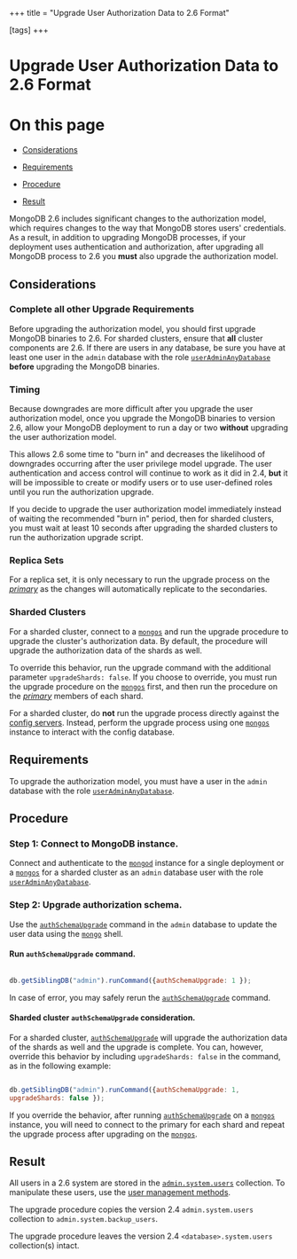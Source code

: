 +++
title = "Upgrade User Authorization Data to 2.6 Format"

[tags]
+++
# Upgrade User Authorization Data to 2.6 Format


# On this page

* [Considerations](#considerations) 

* [Requirements](#requirements) 

* [Procedure](#procedure) 

* [Result](#result) 

MongoDB 2.6 includes significant changes to the authorization model,
which requires changes to the way that MongoDB stores users'
credentials. As a result, in addition to upgrading MongoDB processes,
if your deployment uses authentication and authorization, after
upgrading all MongoDB process to 2.6 you **must** also upgrade the
authorization model.


## Considerations


### Complete all other Upgrade Requirements

Before upgrading the authorization model, you should first upgrade
MongoDB binaries to 2.6. For sharded clusters, ensure that **all**
cluster components are 2.6. If there are users in any database, be sure
you have at least one user in the ``admin`` database with the role
[``userAdminAnyDatabase``](#userAdminAnyDatabase) **before** upgrading the MongoDB
binaries.


### Timing

Because downgrades are more difficult after you upgrade the user
authorization model, once you upgrade the MongoDB binaries to
version 2.6, allow your MongoDB deployment to run a day or two
**without** upgrading the user authorization model.

This allows 2.6 some time to "burn in" and decreases the likelihood
of downgrades occurring after the user privilege model upgrade. The
user authentication and access control will continue to work as
it did in 2.4, **but** it will be impossible to create or modify
users or to use user-defined roles until you run the authorization
upgrade.

If you decide to upgrade the user authorization
model immediately instead of waiting the recommended "burn in"
period, then for sharded clusters, you must wait at least 10 seconds
after upgrading the sharded clusters to run the authorization
upgrade script.


### Replica Sets

For a replica set, it is only necessary to run the upgrade process on
the [*primary*](#term-primary) as the changes will automatically replicate to
the secondaries.


### Sharded Clusters

For a sharded cluster, connect to a [``mongos``](#bin.mongos) and run the
upgrade procedure to upgrade the cluster's authorization data. By
default, the procedure will upgrade the authorization data of the
shards as well.

To override this behavior, run the upgrade command with the
additional parameter ``upgradeShards: false``. If you choose to
override, you must run the upgrade procedure on the [``mongos``](#bin.mongos)
first, and then run the procedure on the [*primary*](#term-primary) members of
each shard.

For a sharded cluster, do **not** run the upgrade process directly
against the [config servers](#). Instead, perform the upgrade
process using one [``mongos``](#bin.mongos) instance to interact with the
config database.


## Requirements

To upgrade the authorization model, you must have a user in the
``admin`` database with the role [``userAdminAnyDatabase``](#userAdminAnyDatabase).


## Procedure


### Step 1: Connect to MongoDB instance.

Connect and authenticate to the [``mongod``](#bin.mongod) instance for a
single deployment or a [``mongos``](#bin.mongos) for a sharded cluster as an
``admin`` database user with the role
[``userAdminAnyDatabase``](#userAdminAnyDatabase).


### Step 2: Upgrade authorization schema.

Use the [``authSchemaUpgrade``](#dbcmd.authSchemaUpgrade) command in the ``admin``
database to update the user data using the [``mongo``](#bin.mongo) shell.


#### Run ``authSchemaUpgrade`` command.

```javascript

db.getSiblingDB("admin").runCommand({authSchemaUpgrade: 1 });

```

In case of error, you may safely rerun the
[``authSchemaUpgrade``](#dbcmd.authSchemaUpgrade) command.


#### Sharded cluster ``authSchemaUpgrade`` consideration.

For a sharded cluster, [``authSchemaUpgrade``](#dbcmd.authSchemaUpgrade) will
upgrade the authorization data of the shards as well and the
upgrade is complete. You can,  however, override this behavior by
including ``upgradeShards: false`` in the command, as in the
following example:

```javascript

db.getSiblingDB("admin").runCommand({authSchemaUpgrade: 1,
upgradeShards: false });

```

If you override the behavior, after running
[``authSchemaUpgrade``](#dbcmd.authSchemaUpgrade) on a [``mongos``](#bin.mongos) instance,
you will need to connect to the primary for each shard and
repeat the upgrade process after upgrading on the
[``mongos``](#bin.mongos).


## Result

All users in a 2.6 system are stored in the [``admin.system.users``](#admin.system.users)
collection. To manipulate these users, use the [user management
methods](#).

The upgrade procedure copies the version 2.4 ``admin.system.users``
collection to ``admin.system.backup_users``.

The upgrade procedure leaves the version 2.4
``<database>.system.users`` collection(s) intact.
